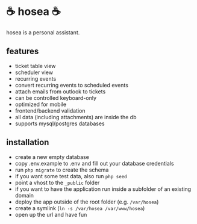 # ☕ hosea ☕

hosea is a personal assistant.

## features

-   ticket table view
-   scheduler view
-   recurring events
-   convert recurring events to scheduled events
-   attach emails from outlook to tickets
-   can be controlled keyboard-only
-   optimized for mobile
-   frontend/backend validation
-   all data (including attachments) are inside the db
-   supports mysql/postgres databases

## installation

-   create a new empty database
-   copy .env.example to .env and fill out your database credentials
-   run `php migrate` to create the schema
-   if you want some test data, also run `php seed`
-   point a vhost to the `_public` folder
-   if you want to have the application run inside a subfolder of an existing domain
   -   deploy the app outside of the root folder (e.g. `/var/hosea`)
   -   create a symlink (`ln -s /var/hosea /var/www/hosea`)
-   open up the url and have fun